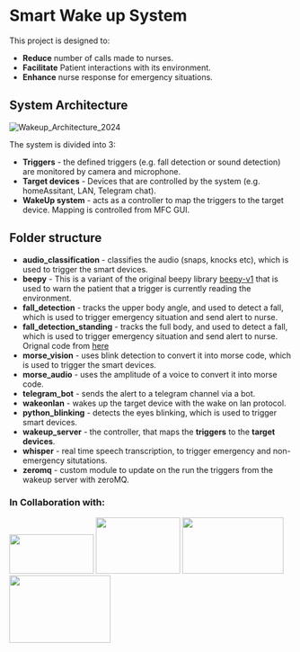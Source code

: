 # Smart Wake up System 
This project is designed to:
- **Reduce** number of calls made to nurses.
- **Facilitate** Patient interactions with its environment.
- **Enhance** nurse response for emergency situations.
## System Architecture
![Wakeup_Architecture_2024](https://github.com/SSE-GROUP5/wakeup-system/assets/75443246/c4981149-324d-4bcc-b136-89e019463d0e)

The system is divided into 3:
- **Triggers** - the defined triggers (e.g. fall detection or sound detection) are monitored by camera and microphone.
- **Target devices** - Devices that are controlled by the system (e.g. homeAssitant, LAN, Telegram chat).
- **WakeUp system** - acts as a controller to map the triggers to the target device. Mapping is controlled from MFC GUI.

## Folder structure
- **audio_classification** - classifies the audio (snaps, knocks etc), which is used to trigger the smart devices.
- **beepy** - This is a variant of the original beepy library [beepy-v1](https://github.com/prabeshdhakal/beepy-v1) that is used to warn the patient that a trigger is currently reading the environment.
- **fall_detection** - tracks the upper body angle, and used to detect a fall, which is used to trigger emergency situation and send alert to nurse.
- **fall_detection_standing** - tracks the full body, and used to detect a fall, which is used to trigger emergency situation and send alert to nurse. Orignal code from [here](https://github.com/bakshtb/Human-Fall-Detection)
- **morse_vision** - uses blink detection to convert it into morse code, which is used to trigger the smart devices.
- **morse_audio** - uses the amplitude of a voice to convert it into morse code.
- **telegram_bot** - sends the alert to a telegram channel via a bot.
- **wakeonlan** - wakes up the target device with the wake on lan protocol.
- **python_blinking** - detects the eyes blinking, which is used to trigger smart devices.
- **wakeup_server** - the controller, that maps the **triggers** to the **target devices**.
- **whisper** - real time speech transcription, to trigger emergency and non-emergency situtations.
- **zeromq** - custom module to update on the run the triggers from the wakeup server with zeroMQ.

### In Collaboration with:
<img src="https://github.com/SSE-GROUP5/wakeup-system/assets/75443246/3d45fe59-2177-4196-bb57-3a379a42c639" width="150" height="70">   <img src="https://github.com/SSE-GROUP5/wakeup-system/assets/75443246/518844b3-1d2d-444c-9d2b-7f4dda07b68b" width="150" height="100">   <img src="https://github.com/SSE-GROUP5/wakeup-system/assets/75443246/b1212966-1e4d-450b-ac4f-4fb994acf488" width="180" height="100">    <img src="https://logospng.org/download/roche/roche-4096.png" width="180" height="120">



